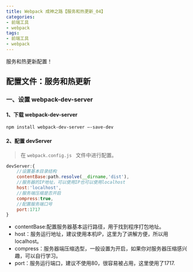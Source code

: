 ```yaml
---
title: Webpack 成神之路【服务和热更新_04】
categories:
- 前端工具
- webpack
tags:
- 前端工具
- webpack
---
```


服务和热更新配置！

<!--more-->



## 配置文件：服务和热更新

### 一、设置 webpack-dev-server 

#### 1、下载 **webpack-dev-server** 

```
npm install webpack-dev-server –-save-dev
```



#### 2、配置 devServer

> 在 `webpack.config.js ` 文件中进行配置。

```javascript
devServer:{
    //设置基本目录结构
    contentBase:path.resolve(__dirname,'dist'),
    //服务器的IP地址，可以使用IP也可以使用localhost
    host:'localhost',
    //服务端压缩是否开启
    compress:true,
    //配置服务端口号
    port:1717
}
```

- contentBase:配置服务器基本运行路径，用于找到程序打包地址。
- host：服务运行地址，建议使用本机IP，这里为了讲解方便，所以用localhost。
- compress：服务器端压缩选型，一般设置为开启，如果你对服务器压缩感兴趣，可以自行学习。
- port：服务运行端口，建议不使用80，很容易被占用，这里使用了1717.















